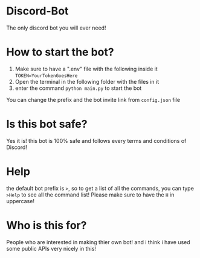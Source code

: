 # Discord-Bot
The only discord bot you will ever need!

# How to start the bot?
1. Make sure to have a ".env" file with the following inside it `TOKEN=YourTokenGoesHere`
2. Open the terminal in the following folder with the files in it
3. enter the command `python main.py` to start the bot

You can change the prefix and the bot invite link from `config.json` file

# Is this bot safe?
Yes it is! this bot is 100% safe and follows every terms and conditions of Discord!

# Help
the default bot prefix is `>`, so to get a list of all the commands, you can type `>Help` to see all the command list! Please make sure to have the `H` in uppercase!

# Who is this for?
People who are interested in making thier own bot! and i think i have used some public APIs very nicely in this!
